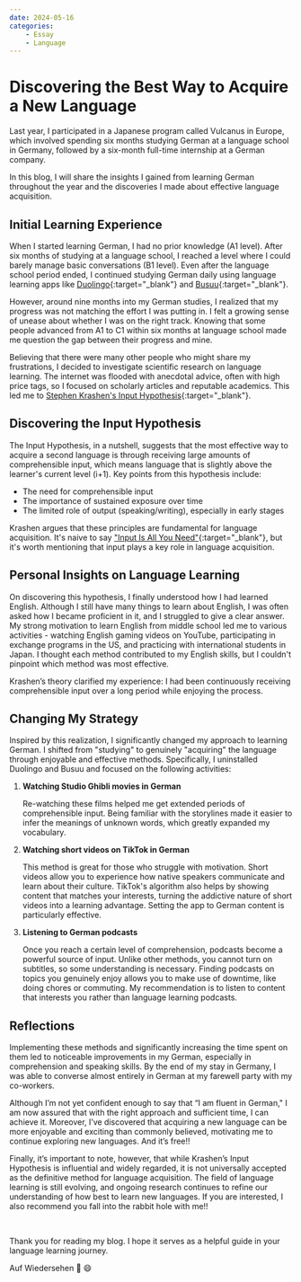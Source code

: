 ```yaml
---
date: 2024-05-16
categories:
    - Essay
    - Language
---
```


# Discovering the Best Way to Acquire a New Language

Last year, I participated in a Japanese program called Vulcanus in Europe, which involved spending six months studying German at a language school in Germany, followed by a six-month full-time internship at a German company.

In this blog, I will share the insights I gained from learning German throughout the year and the discoveries I made about effective language acquisition.

<!-- more -->

## Initial Learning Experience

When I started learning German, I had no prior knowledge (A1 level). After six months of studying at a language school, I reached a level where I could barely manage basic conversations (B1 level). Even after the language school period ended, I continued studying German daily using language learning apps like [Duolingo](https://www.duolingo.com){:target="_blank"} and [Busuu](https://www.busuu.com/){:target="_blank"}.

However, around nine months into my German studies, I realized that my progress was not matching the effort I was putting in. I felt a growing sense of unease about whether I was on the right track. Knowing that some people advanced from A1 to C1 within six months at language school made me question the gap between their progress and mine.

Believing that there were many other people who might share my frustrations, I decided to investigate scientific research on language learning. The internet was flooded with anecdotal advice, often with high price tags, so I focused on scholarly articles and reputable academics. This led me to [Stephen Krashen's Input Hypothesis](https://en.wikipedia.org/wiki/Input_hypothesis){:target="_blank"}.

## Discovering the Input Hypothesis

The Input Hypothesis, in a nutshell, suggests that the most effective way to acquire a second language is through receiving large amounts of comprehensible input, which means language that is slightly above the learner's current level (i+1). Key points from this hypothesis include:

- The need for comprehensible input
- The importance of sustained exposure over time
- The limited role of output (speaking/writing), especially in early stages

Krashen argues that these principles are fundamental for language acquisition. It's naive to say ["Input Is All You Need"](https://arxiv.org/pdf/1706.03762){:target="_blank"}, but it's worth mentioning that input plays a key role in language acquisition.

## Personal Insights on Language Learning

On discovering this hypothesis, I finally understood how I had learned English. Although I still have many things to learn about English, I was often asked how I became proficient in it, and I struggled to give a clear answer. My strong motivation to learn English from middle school led me to various activities - watching English gaming videos on YouTube, participating in exchange programs in the US, and practicing with international students in Japan. I thought each method contributed to my English skills, but I couldn't pinpoint which method was most effective.

Krashen’s theory clarified my experience: I had been continuously receiving comprehensible input over a long period while enjoying the process.

## Changing My Strategy

Inspired by this realization, I significantly changed my approach to learning German. I shifted from "studying" to genuinely "acquiring" the language through enjoyable and effective methods. Specifically, I uninstalled Duolingo and Busuu and focused on the following activities:

1. **Watching Studio Ghibli movies in German**
    
    Re-watching these films helped me get extended periods of comprehensible input. Being familiar with the storylines made it easier to infer the meanings of unknown words, which greatly expanded my vocabulary.
    
2. **Watching short videos on TikTok in German**
    
    This method is great for those who struggle with motivation. Short videos allow you to experience how native speakers communicate and learn about their culture. TikTok's algorithm also helps by showing content that matches your interests, turning the addictive nature of short videos into a learning advantage. Setting the app to German content is particularly effective.
    
3. **Listening to German podcasts**
    
    Once you reach a certain level of comprehension, podcasts become a powerful source of input. Unlike other methods, you cannot turn on subtitles, so some understanding is necessary. Finding podcasts on topics you genuinely enjoy allows you to make use of downtime, like doing chores or commuting. My recommendation is to listen to content that interests you rather than language learning podcasts.

## Reflections    

Implementing these methods and significantly increasing the time spent on them led to noticeable improvements in my German, especially in comprehension and speaking skills. By the end of my stay in Germany, I was able to converse almost entirely in German at my farewell party with my co-workers.

Although I’m not yet confident enough to say that “I am fluent in German,"  I am now assured that with the right approach and sufficient time, I can achieve it. Moreover, I’ve discovered that acquiring a new language can be more enjoyable and exciting than commonly believed, motivating me to continue exploring new languages. And it’s free!!

Finally, it’s important to note, however, that while Krashen’s Input Hypothesis is influential and widely regarded, it is not universally accepted as the definitive method for language acquisition. The field of language learning is still evolving, and ongoing research continues to refine our understanding of how best to learn new languages. If you are interested, I also recommend you fall into the rabbit hole with me!!

<br>

Thank you for reading my blog. I hope it serves as a helpful guide in your language learning journey.

Auf Wiedersehen :wave: :smile:
